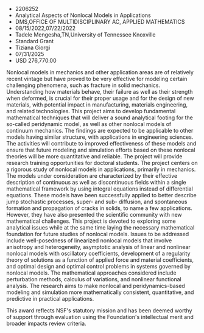 
* 2206252
* Analytical Aspects of Nonlocal Models in Applications
* DMS,OFFICE OF MULTIDISCIPLINARY AC, APPLIED MATHEMATICS
* 08/15/2022,07/22/2022
* Tadele Mengesha,TN,University of Tennessee Knoxville
* Standard Grant
* Tiziana Giorgi
* 07/31/2025
* USD 276,770.00

Nonlocal models in mechanics and other application areas are of relatively
recent vintage but have proved to be very effective for modeling certain
challenging phenomena, such as fracture in solid mechanics. Understanding how
materials behave, their failure as well as their strength when deformed, is
crucial for their proper usage and for the design of new materials, with
potential impact in manufacturing, materials engineering, and related
technologies. This project aims to develop fundamental mathematical techniques
that will deliver a sound analytical footing for the so-called peridynamic
model, as well as other nonlocal models of continuum mechanics. The findings are
expected to be applicable to other models having similar structure, with
applications in engineering sciences. The activities will contribute to improved
effectiveness of these models and ensure that future modeling and simulation
efforts based on these nonlocal theories will be more quantitative and reliable.
The project will provide research training opportunities for doctoral students.
The project centers on a rigorous study of nonlocal models in applications,
primarily in mechanics. The models under consideration are characterized by
their effective description of continuous as well as discontinuous fields within
a single mathematical framework by using integral equations instead of
differential equations. These models have been successfully applied to better
describe jump stochastic processes, super- and sub- diffusion, and spontaneous
formation and propagation of cracks in solids, to name a few applications.
However, they have also presented the scientific community with new mathematical
challenges. This project is devoted to exploring some analytical issues while at
the same time laying the necessary mathematical foundation for future studies of
nonlocal models. Issues to be addressed include well-posedness of linearized
nonlocal models that involve anisotropy and heterogeneity, asymptotic analysis
of linear and nonlinear nonlocal models with oscillatory coefficients,
development of a regularity theory of solutions as a function of applied force
and material coefficients, and optimal design and optimal control problems in
systems governed by nonlocal models. The mathematical approaches considered
include perturbation methods, calculus of variations, and nonlinear functional
analysis. The research aims to make nonlocal and peridynamics-based modeling and
simulation more mathematically consistent, quantitative, and predictive in
practical applications.

This award reflects NSF's statutory mission and has been deemed worthy of
support through evaluation using the Foundation's intellectual merit and broader
impacts review criteria.
